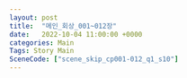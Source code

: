 ```yaml
---
layout: post
title:  "메인_회상_001~012장"
date:   2022-10-04 11:00:00 +0000
categories: Main
Tags: Story Main
SceneCode: ["scene_skip_cp001-012_q1_s10"]
---
```


